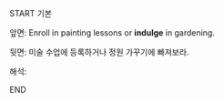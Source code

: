 START
기본

앞면:
Enroll in painting lessons or **indulge** in gardening.


뒷면:
미술 수업에 등록하거나 정원 가꾸기에 빠져보라.


해석:


<!--ID: 1734252693739-->
END